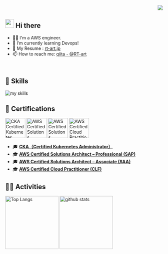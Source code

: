 <!-- 1. GitHub usernameを変更 -->
<div align="right">
  <img src="https://komarev.com/ghpvc/?username=RT-art" />
</div>

<!-- 2. プロフィールや連絡先を変更 -->
## <img src="https://media.giphy.com/media/hvRJCLFzcasrR4ia7z/giphy.gif" width="28"> Hi there

- 🧑‍💻 I'm a AWS engineer.
- 🌱 I’m currently learning Devops!
- 📝 My Resume : [rt-art.jp](https://rt-art.jp/)  
- 📫 How to reach me: [qiita - @RT-art](https://qiita.com/rt-art)
<br>

<!-- 3. 好きな技術スタックに変更 -->
<!-- ライトモート：theme=light, ダークモート：theme=dark -->
<!-- アイコンの選択肢一覧：https://arc.net/l/quote/zizyykfh -->
## 🌱 Skills
<img alt="my skills" src="https://skillicons.dev/icons?theme=light&perline=7&i=aws,terraform,linux,windows,docker,kubernetes,postgres,powershell,python" />
<br>

## 🏅 Certifications
<p>
  <a href="https://www.credly.com/org/the-linux-foundation/badge/cka-certified-kubernetes-administrator" target="_blank" style="text-decoration:none;">
    <img src="https://images.credly.com/size/110x110/images/8b8ed108-e77d-4396-ac59-2504583b9d54/cka_from_cncfsite__281_29.png" height="64" alt="CKA Certified Kubernetes Administrator" />
  </a>
  <a href="https://www.credly.com/badges/204d9325-a6f1-4a9d-a33a-5f2b7e83a488/public_url" target="_blank" style="text-decoration:none;">
    <img src="https://images.credly.com/size/110x110/images/2d84e428-9078-49b6-a804-13c15383d0de/image.png" height="64" alt="AWS Certified Solutions Architect – Professional" />
  </a>
  <a href="https://www.credly.com/badges/671e443d-49a2-4e63-8e80-8ab3d36e9b64/public_url" target="_blank" style="text-decoration:none;">
    <img src="https://images.credly.com/size/110x110/images/0e284c3f-5164-4b21-8660-0d84737941bc/image.png" height="64" alt="AWS Certified Solutions Architect – Associate" />
  </a>
  <a href="https://www.credly.com/badges/1fcb4e6c-98b5-4824-a866-8ddce10b4310/public_url" target="_blank" style="text-decoration:none;">
    <img src="https://images.credly.com/size/110x110/images/00634f82-b07f-4bbd-a6bb-53de397fc3a6/image.png" height="64" alt="AWS Certified Cloud Practitioner" />
  </a>
</p>

- 🎓 [**CKA（Certified Kubernetes Administrator）**](https://www.credly.com/org/the-linux-foundation/badge/cka-certified-kubernetes-administrator)  
- 🎓 [**AWS Certified Solutions Architect – Professional (SAP)**](https://www.credly.com/badges/204d9325-a6f1-4a9d-a33a-5f2b7e83a488/public_url)  
- 🎓 [**AWS Certified Solutions Architect – Associate (SAA)**](https://www.credly.com/badges/671e443d-49a2-4e63-8e80-8ab3d36e9b64/public_url)  
- 🎓 [**AWS Certified Cloud Practitioner (CLF)**](https://www.credly.com/badges/1fcb4e6c-98b5-4824-a866-8ddce10b4310/public_url)  

<!-- 4. GitHub usernameを変更, 2箇所 -->
<!-- ライトモート：theme=light, ダークモート：theme=vue-dark  -->
## 🏃‍♀️ Activities
<div align="left"> 
  <img alt="Top Langs" height="170px" src="https://github-readme-stats.vercel.app/api?username=RT-art&theme=vue-dark&layout=compact" />
  <img alt="github stats" height="170px" src="https://github-readme-stats.vercel.app/api/top-langs/?username=RT-art&theme=vue-dark&layout=compact" />
</div>


<!--
This repository is a ✨ _special_ ✨ repository because its `README.md` (this file) appears on your GitHub profile.

Here are some ideas to get you started:

- 🔭 I’m currently working on ...
- 🌱 I’m currently learning ...
- 👯 I’m looking to collaborate on ...
- 🤔 I’m looking for help with ...
- 💬 Ask me about ...
- 📫 How to reach me: ...
- 😄 Pronouns: ...
- ⚡ Fun fact: ...
-->

